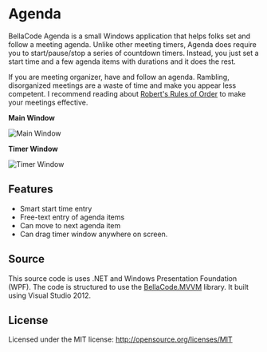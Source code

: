 Agenda
======
BellaCode Agenda is a small Windows application that helps folks set and follow a meeting agenda.
Unlike other meeting timers, Agenda does require you to start/pause/stop a series of countdown timers.
Instead, you just set a start time and a few agenda items with durations and it does the rest.

If you are meeting organizer, have and follow an agenda. 
Rambling, disorganized meetings are a waste of time and make you appear less competent.
I recommend reading about [Robert's Rules of Order](http://en.wikipedia.org/wiki/Robert%27s_Rules_of_Order) 
to make your meetings effective.

**Main Window**

![Main Window](https://github.com/BellaCode/Agenda/blob/master/screenshots/MainWindow.PNG )

**Timer Window**

![Timer Window](https://github.com/BellaCode/Agenda/blob/master/screenshots/TimerWindow.PNG )

Features
------
- Smart start time entry
- Free-text entry of agenda items
- Can move to next agenda item
- Can drag timer window anywhere on screen.

Source
------
This source code is uses .NET and Windows Presentation Foundation (WPF).
The code is structured to use the [BellaCode.MVVM](https://github.com/BellaCode/MVVM) library.
It built using Visual Studio 2012.

License
------
Licensed under the MIT license: http://opensource.org/licenses/MIT

